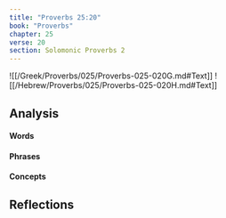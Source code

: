 ```yaml
---
title: "Proverbs 25:20"
book: "Proverbs"
chapter: 25
verse: 20
section: Solomonic Proverbs 2
---
```

![[/Greek/Proverbs/025/Proverbs-025-020G.md#Text]]
![[/Hebrew/Proverbs/025/Proverbs-025-020H.md#Text]]

## Analysis

#### Words

#### Phrases

#### Concepts

## Reflections
